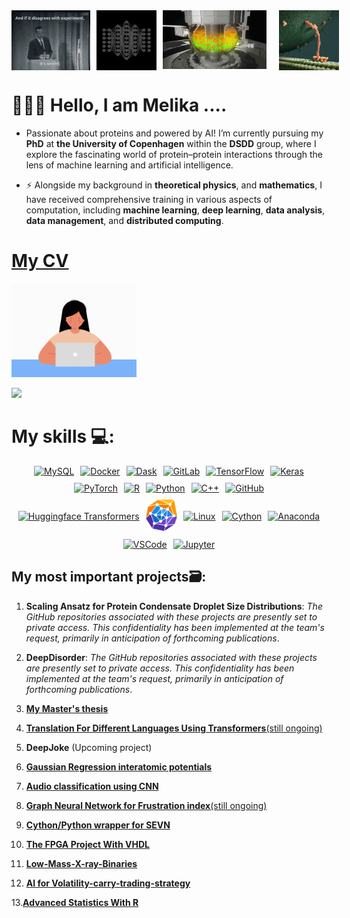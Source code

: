 <div style="display: flex; flex-direction: row;">
    <img src="experiment-science.gif" width="25%" style="margin-right: 10px;" />
    <img src="nn.gif" width="19%" style="margin-right: 10px;" />
    <img src="reactor.gif" width="33%" height="46%" style="margin-right: 20px;" />
    <img src="John-Liebler-Kinesin-Walking.webp" width="19%" style="margin-right: 20px;" />
</div>




# 💁🏻‍♀️ Hello, I am Melika ....

- Passionate about proteins and powered by AI! I’m currently pursuing my **PhD** at **the University of Copenhagen** within the **DSDD** group, where I explore the fascinating world of protein–protein interactions through the lens of machine learning and artificial intelligence.

- ⚡ Alongside my background in **theoretical physics**, and **mathematics**, I have received comprehensive training in various aspects of computation, including **machine learning**, **deep learning**, **data analysis**, **data management**, and **distributed computing**.


# [My CV](https://github.com/Melikakmm/CV/blob/main/MelikaCV.pdf)
<a href="https://github.com/Melikakmm/CV/blob/main/MelikaCV.pdf">
    <img src="CV.gif" alt="welcome" width="200"/>
</a>




[![](https://visitcount.itsvg.in/api?id=MELIKAKMM&label=Profile%20Views&color=0&icon=0&pretty=true)](https://visitcount.itsvg.in)

# My skills 💻:


<div style="display: flex; flex-wrap: wrap; gap: 10px; align-items: center; justify-content: center;">
    <a href="https://www.mysql.com/"><img src="https://www.mysql.com/common/logos/logo-mysql-170x115.png" alt="MySQL" style="height: 50px;"></a>
    <a href="https://www.docker.com/"><img src="https://www.docker.com/wp-content/uploads/2022/03/Moby-logo.png" alt="Docker" style="height: 50px;"></a>
    <a href="https://www.dask.org/"><img src="https://numfocus.org/wp-content/uploads/2019/08/Dask-Logo-300x300-1.png" alt="Dask" style="height: 50px;"></a>
    <a href="https://about.gitlab.com/"><img src="https://about.gitlab.com/images/press/logo/png/gitlab-logo-500.png" alt="GitLab" style="height: 50px;"></a>
    <a href="https://www.tensorflow.org/"><img src="https://upload.wikimedia.org/wikipedia/commons/2/2d/Tensorflow_logo.svg" alt="TensorFlow" style="height: 50px;"></a>
    <a href="https://keras.io/"><img src="https://upload.wikimedia.org/wikipedia/commons/a/ae/Keras_logo.svg" alt="Keras" style="height: 50px;"></a>
    <a href="https://pytorch.org/"><img src="https://pytorch.org/assets/images/pytorch-logo.png" alt="PyTorch" style="height: 50px;"></a>
    <a href="https://www.r-project.org/"><img src="https://www.r-project.org/logo/Rlogo.png" alt="R" style="height: 50px;"></a>
    <a href="https://www.python.org/"><img src="https://www.python.org/static/community_logos/python-logo.png" alt="Python" style="height: 50px;"></a>
    <a href="https://isocpp.org/"><img src="https://isocpp.org/assets/images/cpp_logo.png" alt="C++" style="height: 50px;"></a>
    <a href="https://github.com/"><img src="https://github.githubassets.com/images/modules/logos_page/GitHub-Mark.png" alt="GitHub" style="height: 50px;"></a>
    <a href="https://pytorch.org/hub/huggingface_pytorch-transformers/"><img src="https://huggingface.co/front/assets/huggingface_logo.svg" alt="Huggingface Transformers" style="height: 50px;"></a>
    <a href="https://pytorch-geometric.readthedocs.io/en/latest/"><img src="https://raw.githubusercontent.com/pyg-team/pyg_sphinx_theme/master/pyg_sphinx_theme/static/img/pyg_logo.png" alt="PyTorch Geometric" style="height: 50px;"></a>
    <a href="https://www.linux.it/"><img src="https://upload.wikimedia.org/wikipedia/commons/3/35/Tux.svg" alt="Linux" style="height: 50px;"></a>
    <a href="https://cython.readthedocs.io/en/latest/"><img src="https://cython.readthedocs.io/en/latest/_static/cythonlogo.png" alt="Cython" style="height: 50px;"></a>
    <a href="https://www.anaconda.com/"><img src="https://www.anaconda.com/wp-content/uploads/2022/12/anaconda_secondary_logo.svg" alt="Anaconda" style="height: 50px;"></a>
    <a href="https://code.visualstudio.com/"><img src="https://code.visualstudio.com/assets/images/code-stable.png" alt="VSCode" style="height: 50px;"></a>
    <a href="https://jupyter.org/"><img src="https://jupyter.org/assets/logos/rectanglelogo-greytext-orangebody-greymoons.svg" alt="Jupyter" style="height: 50px;"></a>
</div>



## My most important projects🗃️:

1. **Scaling Ansatz for Protein Condensate Droplet Size Distributions**: *The GitHub repositories associated with these projects are presently set to private access. This confidentiality has been implemented at the team's request, primarily in anticipation of forthcoming publications*.
   
2. **DeepDisorder**: *The GitHub repositories associated with these projects are presently set to private access. This confidentiality has been implemented at the team's request, primarily in anticipation of forthcoming publications*.

3. [**My Master's thesis**](https://github.com/Melikakmm/Master_Thesis/tree/main)
4. [**Translation For Different Languages Using Transformers**(still ongoing)](https://github.com/Melikakmm/NLP_Translation)
5. **DeepJoke** (Upcoming project)
6. [**Gaussian Regression interatomic potentials**](https://github.com/Melikakmm/GPR_fitting_interactive_potential)
7. [**Audio classification using CNN**](https://github.com/Melikakmm/CNN-for-sound-classification)
8. [**Graph Neural Network for Frustration index**(still ongoing)](https://github.com/Melikakmm/GNN_Frustration)
9. [**Cython/Python wrapper for SEVN**](https://github.com/Melikakmm/SEVN_PYTHON_WRAPPER)
10. [**The FPGA Project With VHDL**](https://github.com/Melikakmm/FPGA)
11. [**Low-Mass-X-ray-Binaries**](https://github.com/Melikakmm/Low-Mass-X-ray-Binaries)
12. [**AI for Volatility-carry-trading-strategy**](https://github.com/Melikakmm/Volatility-carry-trading-strategy)

13.[**Advanced Statistics With R**](https://github.com/Melikakmm/R_Projects)

